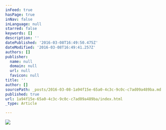```yaml
---
inFeed: true
hasPage: true
inNav: false
inLanguage: null
starred: false
keywords: []
description: ''
datePublished: '2016-03-08T16:49:50.475Z'
dateModified: '2016-03-08T16:49:41.257Z'
authors: []
publisher:
  name: null
  domain: null
  url: null
  favicon: null
title: ''
author: []
sourcePath: _posts/2016-03-08-1a94f15e-65a0-4c3c-9c0c-c7ad09a489ba.md
published: true
url: 1a94f15e-65a0-4c3c-9c0c-c7ad09a489ba/index.html
_type: Article

---
```

![](https://the-grid-user-content.s3-us-west-2.amazonaws.com/8d84af12-0715-40c1-8600-615f282336bf.jpg)